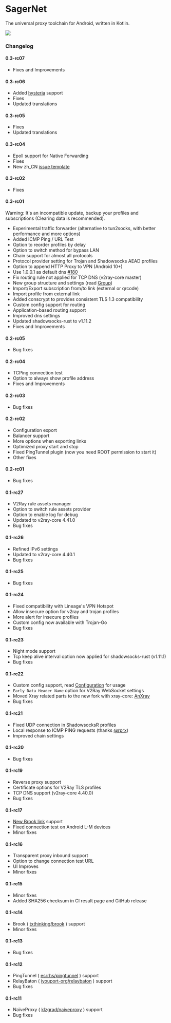 # SagerNet

The universal proxy toolchain for Android, written in Kotlin.

[![](https://count.getloli.com/get/@nekohasekai?theme=rule34)](https://github.com/SagerNet/SagerNet)

### Changelog

#### 0.3-rc07

* Fixes and Improvements

#### 0.3-rc06

* Added [hysteria](https://github.com/HyNetwork/hysteria) support
* Fixes
* Updated translations

#### 0.3-rc05

* Fixes
* Updated translations

#### 0.3-rc04

* Epoll support for Native Forwarding
* Fixes
* New zh_CN [issue template](https://github.com/SagerNet/SagerNet/issues/new/choose)

#### 0.3-rc02

* Fixes

#### 0.3-rc01

Warning: It's an incompatible update, backup your profiles and subscriptions (Clearing data is recommended).

* Experimental traffic forwarder (alternative to tun2socks, with better performance and more
  options)
* Added ICMP Ping / URL Test
* Option to reorder profiles by delay
* Option to switch method for bypass LAN
* Chain support for almost all protocols
* Protocol provider setting for Trojan and Shadowsocks AEAD profiles
* Option to append HTTP Proxy to VPN (Android 10+)
* Use 1.0.0.1 as default dns [#180](https://github.com/SagerNet/SagerNet/issues/180)
* Fix routing rule not applied for TCP DNS (v2ray-core master)
* New group structure and settings (read [Group](https://sagernet.org/group/))
* Import/Export subscription from/to link (external or qrcode)
* Import profile from external link
* Added conscrypt to provides consistent TLS 1.3 compatibility
* Custom config support for routing
* Application-based routing support
* Improved dns settings
* Updated shadowsocks-rust to v1.11.2
* Fixes and Improvements

#### 0.2-rc05

* Bug fixes

#### 0.2-rc04

* TCPing connection test
* Option to always show profile address
* Fixes and Improvements

#### 0.2-rc03

* Bug fixes

#### 0.2-rc02

* Configuration export
* Balancer support
* More options when exporting links
* Optimized proxy start and stop
* Fixed PingTunnel plugin (now you need ROOT permission to start it)
* Other fixes

#### 0.2-rc01

* Bug fixes

#### 0.1-rc27

* V2Ray rule assets manager
* Option to switch rule assets provider
* Option to enable log for debug
* Updated to v2ray-core 4.41.0
* Bug fixes

#### 0.1-rc26

* Refined IPv6 settings
* Updated to v2ray-core 4.40.1
* Bug fixes

#### 0.1-rc25

* Bug fixes

#### 0.1-rc24

* Fixed compatibility with Lineage's VPN Hotspot
* Allow insecure option for v2ray and trojan profiles
* More alert for insecure profiles
* Custom config now available with Trojan-Go
* Bug fixes

#### 0.1-rc23

* Night mode support
* Tcp keep alive interval option now applied for shadowsocks-rust (v1.11.1)
* Bug fixes

#### 0.1-rc22

* Custom config support, read [Configuration](https://sagernet.org/configuration/) for usage
* `Early Data Header Name` option for V2Ray WebSocket settings
* Moved Xray related parts to the new fork with xray-core: [AnXray](https://t.me/AnXray)
* Bug fixes

#### 0.1-rc21

* Fixed UDP connection in ShadowsocksR profiles
* Local response to ICMP PING requests (thanks [@rprx](https://github.com/rprx))
* Improved chain settings

#### 0.1-rc20

* Bug fixes

#### 0.1-rc19

* Reverse proxy support
* Certificate options for V2Ray TLS profiles
* TCP DNS support (v2ray-core 4.40.0)
* Bug fixes

#### 0.1-rc17

* [New Brook link](https://github.com/txthinking/brook/issues/811) support
* Fixed connection test on Android L-M devices
* Minor fixes

#### 0.1-rc16

* Transparent proxy inbound support
* Option to change connection test URL
* UI Improves
* Minor fixes

#### 0.1-rc15

* Minor fixes
* Added SHA256 checksum in CI result page and GitHub release

#### 0.1-rc14

* Brook ( [txthinking/brook](https://github.com/txthinking/brook) ) support
* Minor fixes

#### 0.1-rc13

* Bug fixes

#### 0.1-rc12

* PingTunnel ( [esrrhs/pingtunnel](https://github.com/esrrhs/pingtunnel) ) support
* RelayBaton ( [iyouport-org/relaybaton](https://github.com/iyouport-org/relaybaton) ) support
* Bug fixes

#### 0.1-rc11

* NaïveProxy ( [klzgrad/naiveproxy](https://github.com/klzgrad/naiveproxy) ) support
* Bug fixes